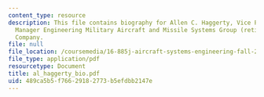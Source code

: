 ```yaml
---
content_type: resource
description: This file contains biography for Allen C. Haggerty, Vice President/General
  Manager Engineering Military Aircraft and Missile Systems Group (retired), The Boeing
  Company.
file: null
file_location: /coursemedia/16-885j-aircraft-systems-engineering-fall-2004/489ca5b5f76629182773b5efdbb2147e_al_haggerty_bio.pdf
file_type: application/pdf
resourcetype: Document
title: al_haggerty_bio.pdf
uid: 489ca5b5-f766-2918-2773-b5efdbb2147e
---
```

